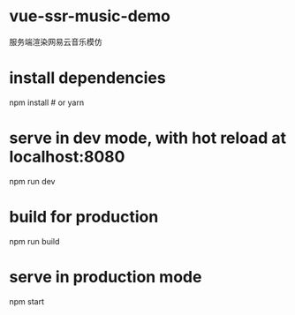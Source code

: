 # vue-ssr-music-demo
服务端渲染网易云音乐模仿


# install dependencies
npm install # or yarn

# serve in dev mode, with hot reload at localhost:8080
npm run dev

# build for production
npm run build

# serve in production mode
npm start
